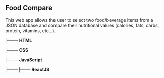 ## Food Compare

This web app allows the user to select two food/beverage items from a JSON database and compare their nutritional values (calories, fats, carbs, protein, vitamins, etc...).

├─── **HTML**

├─── **CSS**

├─── **JavaScript**

├───├─── **ReactJS**
